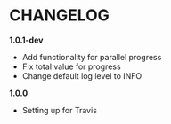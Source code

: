 # CHANGELOG

**1.0.1-dev**

- Add functionality for parallel progress
- Fix total value for progress
- Change default log level to INFO

**1.0.0**

- Setting up for Travis
